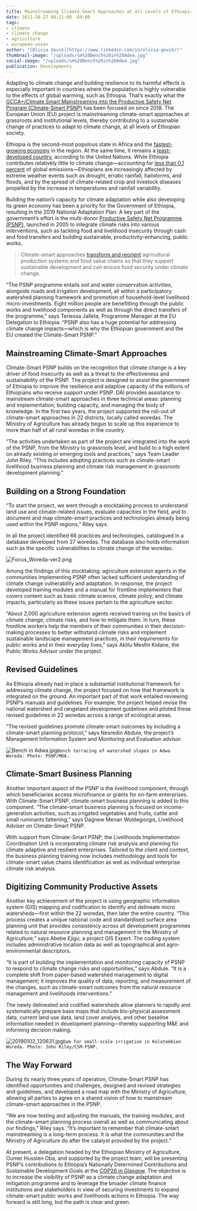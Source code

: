 ```yaml
---
title: Mainstreaming Climate-Smart Approaches at all Levels of Ethiopian Society
date: 2021-10-27 08:21:00 -04:00
tags:
- climate
- climate change
- agriculture
- european-union
author: "[Olivia Govik](https://www.linkedin.com/in/olivia-govik/)"
thumbnail-image: "/uploads/sm%20Bench%20in%20Adwa.jpg"
social-image: "/uploads/sm%20Bench%20in%20Adwa.jpg"
publication: Developments
---
```


Adapting to climate change and building resilience to its harmful effects is especially important in countries where the population is highly vulnerable to the effects of global warming, such as Ethiopia. That’s exactly what the [GCCA+/Climate Smart Mainstreaming into the Productive Safety Net Program (Climate-Smart PSNP)](https://www.dai.com/our-work/projects/ethiopia-technical-assistance-to-support-gcca-plus-mainstreaming-of-climate-smart-planning-and-implementation-approaches) has been focused on since 2018. The European Union (EU) project is mainstreaming climate-smart approaches at grassroots and institutional levels, thereby contributing to a sustainable change of practices to adapt to climate change, at all levels of Ethiopian society. 




Ethiopia is the second-most populous state in Africa and the [fastest-growing economy](https://www.worldbank.org/en/country/ethiopia/overview) in the region. At the same time, it remains a [least-developed country](https://data.worldbank.org/?locations=XL-ET), according to the United Nations. While Ethiopia contributes relatively little to climate change—accounting for [less than 0.1 percent](https://www.thereporterethiopia.com/article/waste-management-problem-cant-be-discarded-easily) of global emissions—Ethiopians are increasingly affected by extreme weather events such as drought, erratic rainfall, hailstorms, and floods, and by the spread of climate-related crop and livestock diseases propelled by the increase in temperatures and rainfall variability. 

Building the nation’s capacity for climate adaptation while also developing its green economy has been a priority for the Government of Ethiopia, resulting in the 2019 National Adaptation Plan. A key part of the government’s effort is the multi-donor [Productive Safety Net Programme (PSNP)](https://en.wikipedia.org/wiki/Productive_Safety_Net_Programme), launched in 2005 to integrate climate risks into various interventions, such as tackling food and livelihood insecurity through cash and food transfers and building sustainable, productivity-enhancing, public works. 

>Climate-smart approaches [transform and reorient](https://www.fao.org/climate-smart-agriculture-sourcebook/concept/en/) agricultural production systems and food value chains so that they support sustainable development and can ensure food security under climate change.

“The PSNP programme entails soil and water conservation activities, alongside roads and irrigation development‚ all within a participatory watershed planning framework and promotion of household-level livelihood micro-investments. Eight million people are benefitting through the public works and livelihood components as well as through the direct transfers of the programme,” says Teriessa Jalleta, Programme Manager at the EU Delegation to Ethiopia. “PSNP also has a huge potential for addressing climate change impacts—which is why the Ethiopian government and the EU created the Climate-Smart PSNP.”

## Mainstreaming Climate-Smart Approaches

Climate-Smart PSNP builds on the recognition that climate change is a key driver of food insecurity as well as a threat to the effectiveness and sustainability of the PSNP. The project is designed to assist the government of Ethiopia to improve the resilience and adaptive capacity of the millions of Ethiopians who receive support under PSNP. DAI provides assistance to mainstream climate-smart approaches in three technical areas: planning and implementation, building capacity, and managing the body of knowledge. In the first two years, the project supported the roll-out of climate-smart approaches in 22 districts, locally called woredas. The Ministry of Agriculture has already begun to scale up this experience to more than half of all rural woredas in the country. 

“The activities undertaken as part of the project are integrated into the work of the PSNP, from the Ministry to grassroots level, and build to a high extent on already existing or emerging tools and practices,” says Team Leader John Riley. “This includes adopting practices such as climate-smart livelihood business planning and climate risk management in grassroots development planning.”

## Building on a Strong Foundation

“To start the project, we went through a stocktaking process to understand land use and climate-related issues, evaluate capacities in the field, and to document and map climate-smart practices and technologies already being used within the PSNP regions,” Riley says.
 
In all the project identified 66 practices and technologies, catalogued in a database developed from 27 woredas. The database also holds information such as the specific vulnerabilities to climate change of the woredas. 

![Focus_Woreda-ver2.png](/uploads/Focus_Woreda-ver2.png)
 
Among the findings of this stocktaking: agriculture extension agents in the communities implementing PSNP often lacked sufficient understanding of climate change vulnerability and adaptation. In response, the project developed training modules and a manual for frontline implementers that covers content such as basic climate science, climate policy, and climate impacts, particularly as these issues pertain to the agriculture sector. 

“About 2,000 agriculture extension agents received training on the basics of climate change, climate risks, and how to mitigate them. In turn, these frontline workers help the members of their communities in their decision-making processes to better withstand climate risks and implement sustainable landscape management practices, in their requirements for public works and in their everyday lives,” says Aklilu Mesfin Kidane, the Public Works Advisor under the project. 

## Revised Guidelines

As Ethiopia already had in place a substantial institutional framework for addressing climate change, the project focused on how that framework is integrated on the ground. An important part of that work entailed reviewing PSNP’s manuals and guidelines. For example, the project helped revise the national watershed and rangeland development guidelines and piloted these revised guidelines in 22 woredas across a range of ecological areas.

“The revised guidelines promote climate-smart outcomes by including a climate-smart planning protocol,” says Nesredin Abdule, the project’s Management Information System and Monitoring and Evaluation advisor. 

![Bench in Adwa.jpg](/uploads/Bench%20in%20Adwa.jpg)`Bench terracing of watershed slopes in Adwa Woreda. Photo: PSNP/MOA.`

## Climate-Smart Business Planning
 
Another important aspect of the PSNP is the livelihood component, through which beneficiaries access microfinance or grants for on-farm enterprises. With Climate-Smart PSNP, climate-smart business planning is added to this component. “The climate-smart business planning is focused on income-generation activities, such as irrigated vegetables and fruits, cattle and small ruminants fattening,” says Dagnew Menan Woldegiorgis, Livelihood Adviser on Climate-Smart PSNP.

With support from Climate-Smart PSNP, the Livelihoods Implementation Coordination Unit is incorporating climate risk analysis and planning for climate adaptive and resilient enterprises. Tailored to the client and context, the business planning training now includes methodology and tools for climate-smart value chains identification as well as individual enterprise climate risk analysis. 

## Digitizing Community Productive Assets

Another key achievement of the project is using geographic information system (GIS) mapping and codification to identify and delineate micro watersheds—first within the 22 woredas, then later the entire country. “This process creates a unique national code and standardised surface area planning unit that provides consistency across all development programmes related to natural resource planning and management in the Ministry of Agriculture,” says Abebe Ejigu, a project GIS Expert. The coding system includes administrative location data as well as topographical and agro-environmental descriptors. 

“It is part of building the implementation and monitoring capacity of PSNP to respond to climate change risks and opportunities,” says Abdule. “It is a complete shift from paper-based watershed management to digital management; it improves the quality of data, reporting, and measurement of the changes, such as climate-smart outcomes from the natural resource management and livelihoods interventions.” 

The newly delineated and codified watersheds allow planners to rapidly and systematically prepare base maps that include bio-physical assessment data, current land use data, land cover analysis, and other baseline information needed in development planning—thereby supporting M&E and informing decision making. 

![20190102_120631.jpg](/uploads/20190102_120631.jpg)`Dam for small-scale irrigation in Kolatembien Woreda. Photo: John Riley/CSM-PSNP.`

## The Way Forward

During its nearly three years of operation, Climate-Smart PSNP has identified opportunities and challenges, designed and revised strategies and guidelines, and developed a road map with the Ministry of Agriculture, allowing all parties to agree on a shared vision of how to mainstream climate-smart approaches in the PSNP.

“We are now testing and adjusting the manuals, the training modules, and the climate-smart planning process overall as well as communicating about our findings,” Riley says. “It’s important to remember that climate-smart mainstreaming is a long-term process. It is what the communities and the Ministry of Agriculture do after the catalyst provided by the project.”

At present, a delegation headed by the Ethiopian Ministry of Agriculture, Oumer Hussien Oba, and supported by the project team, will be presenting PSNP’s contributions to Ethiopia’s Nationally Determined Contributions and Sustainable Development Goals at the [COP26 in Glasgow](https://ukcop26.org/). The objective is to increase the visibility of PSNP as a climate change adaptation and mitigation programme and to leverage the broader climate finance institutions and stakeholders in view of securing investments to expand climate-smart public works and livelihoods actions in Ethiopia. The way forward is still long, but the path is clear and green.